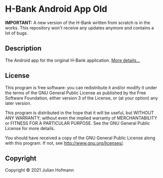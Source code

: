 # H-Bank Android App Old

**IMPORTANT:** A new version of the H-Bank written from scratch is in the works. This repository won't receive any updates anymore and contains a lot of bugs.

## Description

The Android app for the original H-Bank application.
[More details...](https://bananenpro05.duckdns.org/projects/hbank)

## License

This program is free software: you can redistribute it and/or modify
it under the terms of the GNU General Public License as published by
the Free Software Foundation, either version 3 of the License, or
(at your option) any later version.

This program is distributed in the hope that it will be useful,
but WITHOUT ANY WARRANTY; without even the implied warranty of
MERCHANTABILITY or FITNESS FOR A PARTICULAR PURPOSE.  See the
GNU General Public License for more details.

You should have received a copy of the GNU General Public License
along with this program.  If not, see <http://www.gnu.org/licenses/>.

## Copyright

Copyright © 2021 Julian Hofmann

